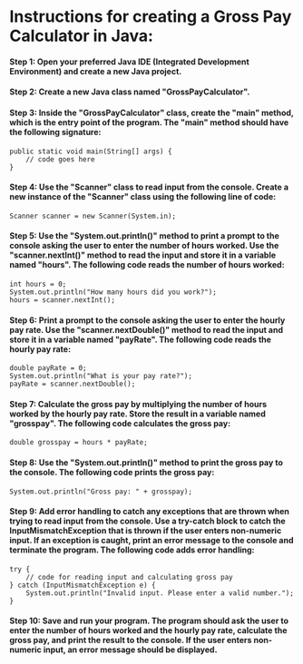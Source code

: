 # Instructions for creating a Gross Pay Calculator in Java:


#### Step 1: Open your preferred Java IDE (Integrated Development Environment) and create a new Java project.

#### Step 2: Create a new Java class named "GrossPayCalculator".

#### Step 3: Inside the "GrossPayCalculator" class, create the "main" method, which is the entry point of the program. The "main" method should have the following signature:

```
public static void main(String[] args) {
    // code goes here
}
```
#### Step 4: Use the "Scanner" class to read input from the console. Create a new instance of the "Scanner" class using the following line of code:

```
Scanner scanner = new Scanner(System.in);
```
#### Step 5: Use the "System.out.println()" method to print a prompt to the console asking the user to enter the number of hours worked. Use the "scanner.nextInt()" method to read the input and store it in a variable named "hours". The following code reads the number of hours worked:

```
int hours = 0;
System.out.println("How many hours did you work?");
hours = scanner.nextInt();
```
#### Step 6: Print a prompt to the console asking the user to enter the hourly pay rate. Use the "scanner.nextDouble()" method to read the input and store it in a variable named "payRate". The following code reads the hourly pay rate:

```
double payRate = 0;
System.out.println("What is your pay rate?");
payRate = scanner.nextDouble();
```
#### Step 7: Calculate the gross pay by multiplying the number of hours worked by the hourly pay rate. Store the result in a variable named "grosspay". The following code calculates the gross pay:

```
double grosspay = hours * payRate;
```
#### Step 8: Use the "System.out.println()" method to print the gross pay to the console. The following code prints the gross pay:

```
System.out.println("Gross pay: " + grosspay);
```
#### Step 9: Add error handling to catch any exceptions that are thrown when trying to read input from the console. Use a try-catch block to catch the InputMismatchException that is thrown if the user enters non-numeric input. If an exception is caught, print an error message to the console and terminate the program. The following code adds error handling:

```
try {
    // code for reading input and calculating gross pay
} catch (InputMismatchException e) {
    System.out.println("Invalid input. Please enter a valid number.");
}
```
#### Step 10: Save and run your program. The program should ask the user to enter the number of hours worked and the hourly pay rate, calculate the gross pay, and print the result to the console. If the user enters non-numeric input, an error message should be displayed.
